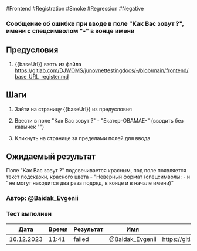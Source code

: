 #Frontend #Registration #Smoke #Regression #Negative

### Сообщение об ошибке при вводе в поле "Как Вас зовут ?", имени с спецсимволом "-" в конце имени

## Предусловия

1. {{baseUrl}} взять из файла https://gitlab.com/DJWOMS/junovnettestingdocs/-/blob/main/frontend/base_URL_register.md

## Шаги

1. Зайти на страницу {{baseUrl}} из предусловия

2. Ввести в поле "Как Вас зовут ?" - "Екатер-OBAMAЕ-" (вводить без кавычек "")

3. Кликнуть на странице за пределами полей для ввода

## Ожидаемый результат

Поле "Как Вас зовут ?" подсвечивается красным, под поле появляется текст подсказки, красного цвета - "Неверный формат (спецсимволы: - и ' не могут находится два раза подряд, в конце и в начале имени)"

### Автор: @Baidak_Evgenii

### Тест выполнен
|     Дата    | Время | Результат   |   Имя  | Cсылка на баг  |
|     ---     |  ---  |    ---      |   ---  |      ---       |
|  16.12.2023 | 11:41 |   failed   | @Baidak_Evgenii | https://gitlab.com/DJWOMS/front/-/issues/43 |
